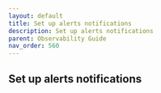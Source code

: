 ```yaml
---
layout: default
title: Set up alerts notifications
description: Set up alerts notifications
parent: Observability Guide
nav_order: 560
---
```


## Set up alerts  notifications